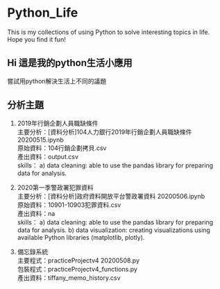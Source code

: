 # Python_Life
This is my collections of using Python to solve interesting topics in life. Hope you find it fun!

## Hi 這是我的python生活小應用
嘗試用python解決生活上不同的議題 

## 分析主題
1. 2019年行銷企劃人員職缺條件 <br>
主要分析：[資料分析]104人力銀行2019年行銷企劃人員職缺條件 20200515.ipynb <br>
原始資料：104行銷企劃拷貝.csv <br>
產出資料：output.csv <br>
skills：
a) data cleaning: able to use the pandas library for preparing data for analysis.

2. 2020第一季警政署犯罪資料<br>
主要分析：[資料分析]政府資料開放平台警政署資料 20200506.ipynb <br>
原始資料：10901-10903犯罪資料.csv <br>
產出資料：na <br>
skills：
a) data cleaning: able to use the pandas library for preparing data for analysis.
b) data visualization: creating visualizations using available Python libraries (matplotlib, plotly).

3. 備忘錄系統<br>
主要程式：practiceProjectv4 20200508.py <br>
包裝程式：practiceProjectv4_functions.py <br>
產出資料：tiffany_memo_history.csv
